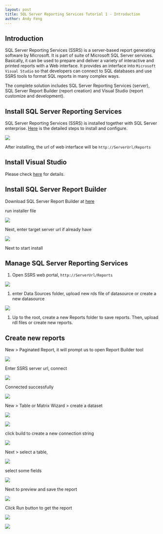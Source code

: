 ```yaml
---
layout: post
title: SQL Server Reporting Services Tutorial 1 - Introduction
author: Andy Feng
---
```


## Introduction ##

SQL Server Reporting Services (SSRS) is a server-based report generating software by Microsoft. It is part of suite of Microsoft SQL Server services. Basically, it can be used to prepare and deliver a variety of interactive and printed reports with a Web interface. It provides an interface into <code>Microsoft Visual Studio</code> so that developers can connect to SQL databases and use SSRS tools to format SQL reports in many complex ways.

The complete solution includes SQL Server Reporting Services (server), SQL Server Report Builder (report creation) and Visual Studio (report customize and development). 

## Install SQL Server Reporting Services ##

SQL Server Reporting Services (SSRS) is installed together with SQL Server enterprise. [Here](https://docs.microsoft.com/en-us/sql/reporting-services/install-windows/install-reporting-services-native-mode-report-server) is the detailed steps to install and configure. 

![](/images/posts/20170814-install-ssrs.png)

After installing, the url of web interface will be `http://ServerUrl/Reports`

## Install Visual Studio ##

Please check [here](https://docs.microsoft.com/en-us/visualstudio/install/install-visual-studio) for details.

## Install SQL Server Report Builder ##

Download SQL Server Report Builder at [here](https://www.microsoft.com/en-us/download/details.aspx?id=53613)

run installer file

![](/images/posts/20170814-install-ssrb-1.png)

Next, enter target server url if already have

![](/images/posts/20170814-install-ssrb-2.png)

Next to start install

## Manage SQL Server Reporting Services ##

1. Open SSRS web portal, `http://ServerUrl/Reports`

![](/images/posts/20170814-ssrs-1.png)

1. enter Data Sources folder, upload new rds file of datasource or create a new datasource

![](/images/posts/20170814-ssrs-create-new-datasource.png)

1. Up to the root, create a new Reports folder to save reports. Then, upload rdl files or create new reports.

## Create new reports ##

New > Paginated Report, it will prompt us to open Report Builder tool

![](/images/posts/20170814-ssrs-create-new-report-1.png)

Enter SSRS server url, connect

![](/images/posts/20170814-ssrs-create-new-report-2.png)

Connected successfully

![](/images/posts/20170814-ssrs-create-new-report-3.png)

New > Table or Matrix Wizard > create a dataset

![](/images/posts/20170814-ssrs-create-new-report-4.png)

![](/images/posts/20170814-ssrs-create-new-report-5.png)

click build to create a new connection string

![](/images/posts/20170814-ssrs-create-new-report-6.png)

Next > select a table,

![](/images/posts/20170814-ssrs-create-new-report-7.png)

select some fields

![](/images/posts/20170814-ssrs-create-new-report-8.png)

Next to preview and save the report

![](/images/posts/20170814-ssrs-create-new-report-9.png)

Click Run button to get the report

![](/images/posts/20170814-ssrs-create-new-report-10.png)

![](/images/posts/20170814-ssrs-create-new-report-11.png)